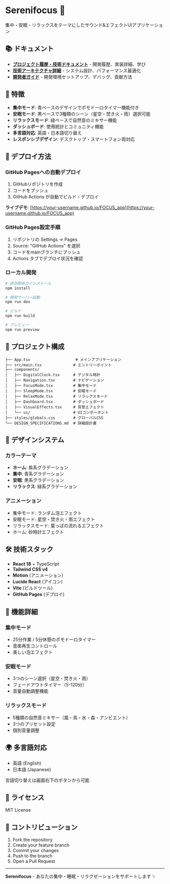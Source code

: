# Serenifocus 🎵

集中・安眠・リラックスをテーマにしたサウンド&エフェクトUIアプリケーション

## 📚 ドキュメント

- **[プロジェクト履歴・技術ドキュメント](./PROJECT_HISTORY.md)** - 開発履歴、実装詳細、学び
- **[技術アーキテクチャ詳細](./TECHNICAL_ARCHITECTURE.md)** - システム設計、パフォーマンス最適化
- **[開発者ガイド](./DEVELOPER_GUIDE.md)** - 開発環境セットアップ、デバッグ、貢献方法

## 🌟 特徴

- **集中モード**: 青ベースのデザインでポモドーロタイマー機能付き
- **安眠モード**: 黒ベースで3種類のシーン（星空・焚き火・雨）選択可能  
- **リラックスモード**: 緑ベースで自然音のミキサー機能
- **ダッシュボード**: 使用統計とコミュニティ機能
- **多言語対応**: 英語・日本語切り替え
- **レスポンシブデザイン**: デスクトップ・スマートフォン両対応

## 🚀 デプロイ方法

### GitHub Pagesへの自動デプロイ

1. GitHubリポジトリを作成
2. コードをプッシュ
3. GitHub Actions が自動でビルド・デプロイ

**ライブデモ**: [https://your-username.github.io/FOCUS_app](https://your-username.github.io/FOCUS_app)

### GitHub Pages設定手順

1. リポジトリの Settings → Pages
2. Source: "GitHub Actions" を選択
3. コードをmainブランチにプッシュ
4. Actions タブでデプロイ状況を確認

### ローカル開発

```bash
# 依存関係のインストール
npm install

# 開発サーバー起動
npm run dev

# ビルド
npm run build

# プレビュー
npm run preview
```

## 📁 プロジェクト構成

```
├── App.tsx                    # メインアプリケーション
├── src/main.tsx              # エントリーポイント
├── components/
│   ├── DigitalClock.tsx      # デジタル時計
│   ├── Navigation.tsx        # ナビゲーション
│   ├── FocusMode.tsx         # 集中モード
│   ├── SleepMode.tsx         # 安眠モード
│   ├── RelaxMode.tsx         # リラックスモード
│   ├── Dashboard.tsx         # ダッシュボード
│   ├── VisualEffects.tsx     # 背景エフェクト
│   └── ui/                   # UIコンポーネント
├── styles/globals.css        # グローバルCSS
└── DESIGN_SPECIFICATIONS.md  # 詳細設計書
```

## 🎨 デザインシステム

### カラーテーマ
- **ホーム**: 紫系グラデーション
- **集中**: 青系グラデーション  
- **安眠**: 黒系グラデーション
- **リラックス**: 緑系グラデーション

### アニメーション
- 集中モード: ランダム泡エフェクト
- 安眠モード: 星空・焚き火・雨エフェクト
- リラックスモード: 葉っぱの流れるエフェクト
- ホーム: 砂時計エフェクト

## 🛠️ 技術スタック

- **React 18** + TypeScript
- **Tailwind CSS v4** 
- **Motion** (アニメーション)
- **Lucide React** (アイコン)
- **Vite** (ビルドツール)
- **GitHub Pages** (デプロイ)

## 📱 機能詳細

### 集中モード
- 25分作業 / 5分休憩のポモドーロタイマー
- 音楽再生コントロール
- 美しい泡エフェクト

### 安眠モード  
- 3つのシーン選択（星空・焚き火・雨）
- フェードアウトタイマー（5-120分）
- 音量自動調整機能

### リラックスモード
- 5種類の自然音ミキサー（風・鳥・水・森・アンビエント）
- 3つのプリセット設定
- 個別音量調整

## 🌍 多言語対応

- 英語 (English)
- 日本語 (Japanese)

言語切り替えは画面右下のボタンから可能

## 📄 ライセンス

MIT License

## 🤝 コントリビューション

1. Fork the repository
2. Create your feature branch
3. Commit your changes  
4. Push to the branch
5. Open a Pull Request

---

**Serenifocus** - あなたの集中・睡眠・リラクゼーションをサポートします ✨
